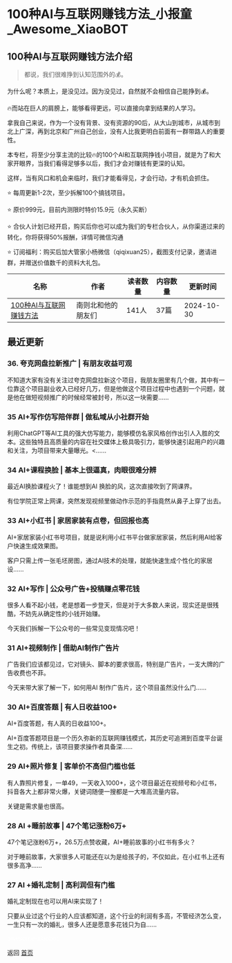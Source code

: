 # 100种AI与互联网赚钱方法_小报童_Awesome_XiaoBOT

## 100种AI与互联网赚钱方法介绍
> 都说，我们很难挣到认知范围外的💰。    
    
为什么呢？本质上，是没见过。因为没见过，自然就不会相信自己能挣到💰。    
    
🔥而站在巨人的肩膀上，能够看得更远，可以直接向拿到结果的人学习。    
    
拿我自己来说，作为一个没有背景、没有资源的90后，从大山到城市，从城市到北上广深，再到北京和广州自己创业，没有人比我更明白前面有一群带路人的重要性。    
    
本专栏，将至少分享主流的比较🔥的100个AI和互联网挣钱小项目，就是为了和大家开眼界，当我们看得足够多以后，我们才会对赚钱有更深的认知。    
    
这样，当有风口和机会来临时，我们才能看得见，才会行动，才有机会抓住。    
    
⭐ 每周更新1-2次，至少拆解100个搞钱项目。    
    
⭐ 原价999元，目前内测限时特价15.9元（永久买断）    
    
⭐ 合伙人计划已经开启，购买后你也可以成为我们的专栏合伙人，从你渠道过来的转化，你将获得50%报酬，详情可微信沟通    
    
⭐ 订阅福利：购买后加大管家小杨微信（qiqixuan25），截图支付记录，邀请进群，并赠送价值数千的资料大礼包。  
  


|名称|作者|读者数量|内容数量|更新时间|
|---|---|---|---|---|
|[100种AI与互联网赚钱方法](https://xiaobot.net/p/baiqi1920?refer=9c3f1c95-a052-465a-9902-f6d75080262a)|南则北和他的朋友们|141人|37篇|2024-10-30|

## 最近更新
### 36\. 夸克网盘拉新推广 | 有朋友收益可观

不知道大家有没有关注过夸克网盘拉新这个项目，我朋友圈里有几个做，其中有一位靠这个项目副业收入已经好几万，但是他做这个项目过程中也遇到一个问题，就是他在做短视频推广的时候经常被封号，所以这一块需要......

### 35 AI+写作仿写陪伴群 | 做私域从小社群开始

利用ChatGPT等AI工具的强大仿写能力，能够模仿名家风格创作出引人入胜的文本。这些独特且高质量的内容在社交媒体上极具吸引力，能够快速引起用户的兴趣和关注，为项目带来大量曝光。<......

### 34 AI+课程换脸 | 基本上很逼真，肉眼很难分辨

最近AI换脸课程火了！谁能想到AI 换脸的风，这次直接吹到了网课界。

有位学院正常上网课，突然发现视频里做动作示范的手指竟然从鼻子上穿了出去。

### 33 AI+小红书 | 家居家装有点卷，但回报也高

AI+家居家装小红书号项目，就是说利用小红书平台做家居家装，然后利用AI给客户快速生成效果图。

客户只需上传一张毛坯房图，通过AI技术的处理，就能快速生成个性化的家居设......

### 32 AI+写作 | 公众号广告+投稿赚点零花钱

很多人看不起小钱，老是想着一步登天，但是对于大多数人来说，现实还是很残酷，不妨先从确定性的小钱开始赚。

今天我们拆解一下公众号的一些常见变现情况吧！

### 31 AI+视频制作 | 借助AI制作广告片

广告我们应该都见过，它对镜头、脚本的要求很高，特别是广告片，一支大牌的广告收费也不菲。

今天来带大家了解一下，如何用AI 制作广告片，这个项目虽然没什么门......

### 30 AI+百度答题 | 有人日收益100+

AI+百度答题，有人真的日收益100+。

AI+百度答题项目是一个历久弥新的互联网赚钱模式，其历史可追溯到百度平台诞生之初。传统上，该项目要求操作者具备深......

### 29 AI+照片修复 | 客单价不高但门槛也低

有人靠照片修复，一单49，一天收入1000+，这个项目最近在视频号和小红书，抖音各大上都非常火爆，关键词随便一搜都是一大堆高流量内容。

关键是需求量也很高。

### 28 Al +睡前故事 | 47个笔记涨粉6万+

47个笔记涨粉6万+，26.5万点赞收藏，AI+睡前故事的小红书有多火？

对于睡前故事，大家很多人可能还在以为是给孩子的，不仅如此，在小红书上还有很多高净......

### 27 AI +婚礼定制 | 高利润但有门槛

婚礼定制现在也可以用AI来实现了！

只要从业过这个行业的人应该都知道，这个行业的利润有多高，不管经济怎么变，一生只有一次的婚礼，很多人还是愿意多花钱只为自......


<a href="https://github.com/Reno9527/awesome-xiaobot" style="color: white; text-decoration: none;">awesome-xiaobot</a>

返回 [首页](../README.md)
